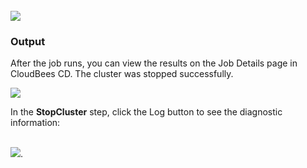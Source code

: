 <br />
<img src="../../plugins/EC-WebLogic/images/StopCluster/EC-WLSStopCluster2.png" />

<h3>Output</h3>
<p>
After the job runs, you can view the results on the Job Details page in CloudBees CD. The cluster was stopped successfully.
</p>
<img src="../../plugins/EC-WebLogic/images/StopCluster/EC-WLSStopCluster3.png" />
<p>
In the <b>StopCluster</b> step, click the Log button to see the diagnostic information:
</p>
<br />
<img src="../../plugins/EC-WebLogic/images/StopCluster/EC-WLSStopCluster4.png" />.
